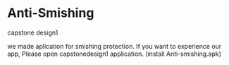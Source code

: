 # Anti-Smishing
capstone design1

we made aplication for smishing protection.
If you want to experience our app, 
Please open capstonedesign1 application.
(install Anti-smishing.apk) 
